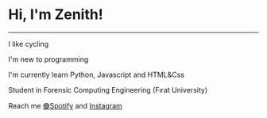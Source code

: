 <!DOCTYPE html>
<html lang="en">
<head>
    <meta charset="UTF-8">
    <meta name="viewport" content="width=device-width, initial-scale=1.0">
    <title>Document</title>
</head>
<body>
    <h1>Hi, I'm Zenith!</h1>
    <hr>
    <div>
     <p>
      I like cycling
     </p>
     <p>
      I'm new to programming
     </p>
     <p>
      I'm currently learn Python, Javascript and HTML&Css
     </p>
     <p>
      Student in Forensic Computing Engineering (Fırat University)
     </p>
     <p>
      Reach me <a href="(https://open.spotify.com/user/9szkz6uljafriuut3ej66h1qc?si=c03bf85db6404466)https://open.spotify.com/user/9szkz6uljafriuut3ej66h1qc?si=c03bf85db6404466">🟢Spotify</a> and <a href="https://www.instagram.com/alt.f04/">Instagram</a>
     </p>
</body>
</html>
